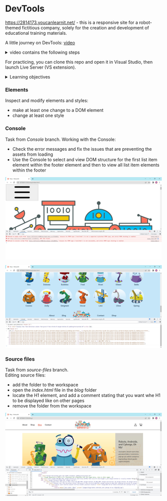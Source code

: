 # DevTools

https://2814173.youcanlearnit.net/ - this is a responsive site for a robot-themed fictitious company, solely for the creation and development of educational training materials.

A little journey on DevTools: [video](https://drive.google.com/file/d/1GiW7WiE1jRAji5ZAc22YgBafEfSi8JZR/view)    
<details>  
<summary>video contains the following steps</summary>    
 1. Go to the Elements panel.  
 2. Show element alignment and style changes.   
 3. Enable mobile device mode.   
 4. Demonstrate Responsive design.   
 5. Create your device.   
 6. Capture a screenshot of the entire page.   
 7. Set Throttling low-end mobile.   
 8. Switch to landscape mode.   
 9. Turn off Device Mode.   
 10. Open the Network tab.   
 11. Open and view the Headers tab.   
 12. Open the Preview tab.   
 13. Show element loading timings.   
 14. Find and copy User-Agent.   
 15. Choose another User-Agent and change it.   
 16. Expand all JSON nesting levels.   
 17. Open the LightHouse tab.   
 18. Click Generate report.   
 19. Change GPS location, show on Google Maps.   
 20. Change GPS location a second time, show on Google Maps.     
</details>  

For practicing, you can clone this repo and open it in Visual Studio, then launch Live Server (VS extension). 

<details>  
<summary>Learning objectives</summary>
 
Setting up testing and debugging environment  
Customizing the display of Chrome Developer Tools  
Simulating webpages and apps in different devices  
Emulating rendering  
Inspecting elements and styles  
Reading and writing in the Console  
Opening and editing files in the Sources panel  
Using the Network panel  
Identifying code that slows page loading  
Examining storage and data with the Application panel  
</details>  

### Elements

Inspect and modify elements and styles:
- make at least one change to a DOM element
- change at least one style

### Console

Task from *Console* branch.
Working with the Console:  
- Check the error messages and fix the issues that are preventing the assets from loading
- Use the Console to select and view DOM structure for the first list item element within the footer element and then to view all list item elements within the footer

![Errors](/screenshots/errors.jpg "errors")

![DOM](/screenshots/DOM.jpg "DOM")

### Source files

Task from *source-files* branch.  
Editing source files:
- add the folder to the workspace
- open the *index.html* file in the *blog* folder
- locate the H1 element, and add a comment stating that you want whe H1 to be displayed like on other pages
- remove the folder from the workspace

![editing](/screenshots/editing.jpg "edit")

